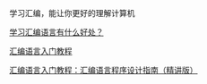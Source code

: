 学习汇编，能让你更好的理解计算机

[学习汇编语言有什么好处？](https://www.zhihu.com/question/23088538)

[汇编语言入门教程](https://www.ruanyifeng.com/blog/2018/01/assembly-language-primer.html)

[汇编语言入门教程：汇编语言程序设计指南（精讲版）](http://c.biancheng.net/asm/)
